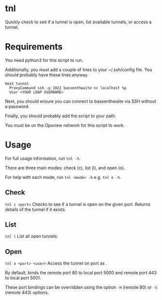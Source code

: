 # tnl
Quickly check to see if a tunnel is open, list available tunnels, or access a tunnel.

# Requirements
You need python3 for this script to run.

Additionally, you must add a couple of lines to your ~/.ssh/config file.
You should probably have these lines anyway.

```
Host tunnel
  ProxyCommand ssh -p 1022 bassenthwaite nc localhost %p
  User <YOUR LDAP USERNAME>
```

Next, you should ensure you can connect to bassenthwaite via SSH without a password.

Finally, you should probably add the script to your path.

You must be on the Opsview network for this script to work.

# Usage
For full usage information, run `tnl -h`.

There are three main modes: check (c), list (l), and open (o).

For help with each mode, run `tnl <mode> -h` e.g. `tnl o -h`.


## Check
`tnl c <port>`
Checks to see if a tunnel is open on the given port.
Returns details of the tunnel if it exists.

## List
`tnl l`
List all open tunnels.

## Open
`tnl o <port> <user>`
Access the tunnel on port <port> as <user>.

By default, binds the remote port 80 to local port 5000 and remote port 443 to local port 5001.

These port bindings can be overridden using the option `-H` (remote 80) or `-S` (remote 443) options.

